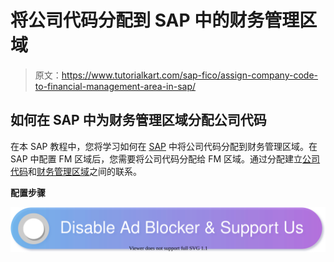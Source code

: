 # 将公司代码分配到 SAP 中的财务管理区域

> 原文：<https://www.tutorialkart.com/sap-fico/assign-company-code-to-financial-management-area-in-sap/>

## 如何在 SAP 中为财务管理区域分配公司代码

在本 SAP 教程中，您将学习如何在 [SAP](https://www.tutorialkart.com/sap/what-is-sap-definition-of-erp-sap-systems/) 中将公司代码分配到财务管理区域。在 SAP 中配置 FM 区域后，您需要将公司代码分配给 FM 区域。通过分配建立[公司代码](https://www.tutorialkart.com/sap-fico/define-company-code-in-sap/)和[财务管理区域](https://www.tutorialkart.com/sap-fico/maintain-financial-management-area-in-sap/)之间的联系。

**配置步骤**

[![](img/925da31b32d6bc3827932f6c8afb11bb.png)](https://www.tutorialkart.com/)